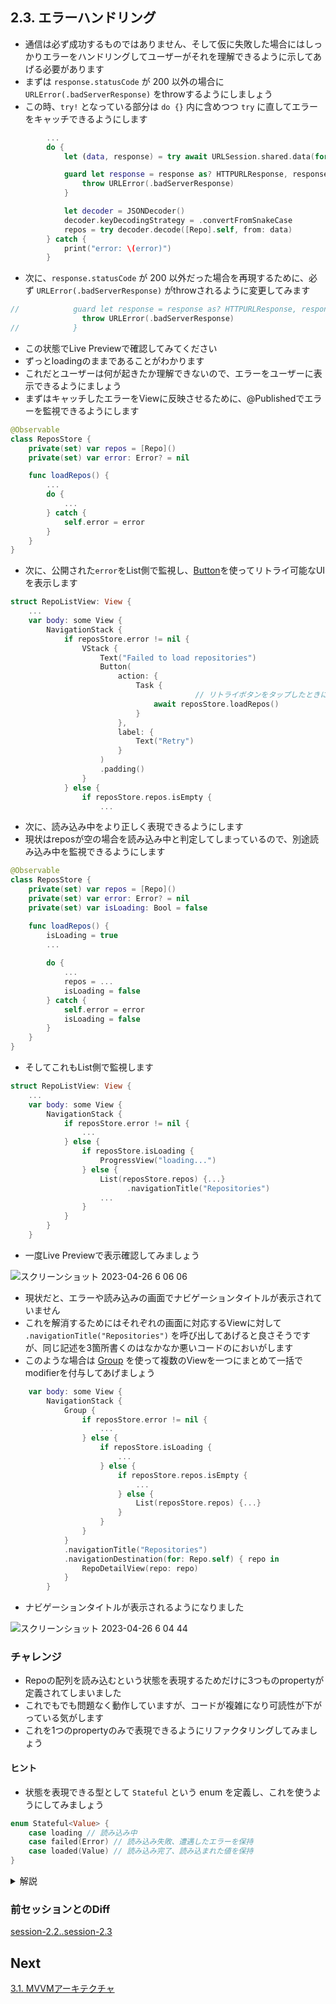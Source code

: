 ## 2.3. エラーハンドリング
- 通信は必ず成功するものではありません、そして仮に失敗した場合にはしっかりエラーをハンドリングしてユーザーがそれを理解できるように示してあげる必要があります
- まずは `response.statusCode` が 200 以外の場合に `URLError(.badServerResponse)` をthrowするようにしましょう
- この時、`try!` となっている部分は `do {}` 内に含めつつ `try` に直してエラーをキャッチできるようにします

```swift
        ...
        do {
            let (data, response) = try await URLSession.shared.data(for: urlRequest)

            guard let response = response as? HTTPURLResponse, response.statusCode == 200 else {
                throw URLError(.badServerResponse)
            }

            let decoder = JSONDecoder()
            decoder.keyDecodingStrategy = .convertFromSnakeCase
            repos = try decoder.decode([Repo].self, from: data)
        } catch {
            print("error: \(error)")
        }
```

- 次に、`response.statusCode` が 200 以外だった場合を再現するために、必ず `URLError(.badServerResponse)` がthrowされるように変更してみます

```swift
//            guard let response = response as? HTTPURLResponse, response.statusCode == 200 else {
                throw URLError(.badServerResponse)
//            }
```

- この状態でLive Previewで確認してみてください
- ずっとloadingのままであることがわかります
- これだとユーザーは何が起きたか理解できないので、エラーをユーザーに表示できるようにましょう
- まずはキャッチしたエラーをViewに反映させるために、@Publishedでエラーを監視できるようにします

```swift
@Observable   
class ReposStore {
    private(set) var repos = [Repo]()
    private(set) var error: Error? = nil

    func loadRepos() {
        ...
        do {
            ...
        } catch {
            self.error = error
        }
    }
}            
```

- 次に、公開された`error`をList側で監視し、[Button](https://developer.apple.com/documentation/swiftui/button)を使ってリトライ可能なUIを表示します

```swift
struct RepoListView: View {
    ...
    var body: some View {
        NavigationStack {
            if reposStore.error != nil {
                VStack {
                    Text("Failed to load repositories")
                    Button(
                        action: {
                            Task {
                            　　　　　　　　// リトライボタンをタップしたときに再度リクエストを投げる
                                await reposStore.loadRepos()
                            }
                        },
                        label: {
                            Text("Retry")
                        }
                    )
                    .padding()
                }
            } else {
                if reposStore.repos.isEmpty {
                    ...
```

- 次に、読み込み中をより正しく表現できるようにします
- 現状はreposが空の場合を読み込み中と判定してしまっているので、別途読み込み中を監視できるようにします

```swift
@Observable   
class ReposStore {
    private(set) var repos = [Repo]()
    private(set) var error: Error? = nil
    private(set) var isLoading: Bool = false

    func loadRepos() {
        isLoading = true
        ...
 
        do {
            ...
            repos = ...
            isLoading = false
        } catch {
            self.error = error
            isLoading = false
        }
    }
}            
```

- そしてこれもList側で監視します

```swift
struct RepoListView: View {
    ...
    var body: some View {
        NavigationStack {
            if reposStore.error != nil {
                ...
            } else {
                if reposStore.isLoading {
                    ProgressView("loading...")
                } else {
                    List(reposStore.repos) {...}
                     　　　.navigationTitle("Repositories")
                    ...
                }
            }
        }
    }
```
- 一度Live Previewで表示確認してみましょう

![スクリーンショット 2023-04-26 6 06 06](https://user-images.githubusercontent.com/17004375/234403886-3bf65068-a03f-4c3c-a3a7-16e36ceaf904.png)

- 現状だと、エラーや読み込みの画面でナビゲーションタイトルが表示されていません
- これを解消するためにはそれぞれの画面に対応するViewに対して <code>.navigationTitle("Repositories")</code> を呼び出してあげると良さそうですが、同じ記述を3箇所書くのはなかなか悪いコードのにおいがします
- このような場合は [Group](https://developer.apple.com/documentation/swiftui/group) を使って複数のViewを一つにまとめて一括でmodifierを付与してあげましょう

```swift
    var body: some View {
        NavigationStack {
            Group {
                if reposStore.error != nil {
                    ...   
                } else {
                    if reposStore.isLoading {
                        ...
                    } else {
                        if reposStore.repos.isEmpty {
                            ...
                        } else {
                            List(reposStore.repos) {...}
                        }
                    }
                }
            }
            .navigationTitle("Repositories")
            .navigationDestination(for: Repo.self) { repo in
                RepoDetailView(repo: repo)
            }
        }
```

- ナビゲーションタイトルが表示されるようになりました

![スクリーンショット 2023-04-26 6 04 44](https://user-images.githubusercontent.com/17004375/234403615-297b6a01-0b48-48bf-ab44-138dc6c999d2.png)

### チャレンジ

- Repoの配列を読み込むという状態を表現するためだけに3つものpropertyが定義されてしまいました
- これでもでも問題なく動作していますが、コードが複雑になり可読性が下がっている気がします
- これを1つのpropertyのみで表現できるようにリファクタリングしてみましょう

#### ヒント

- 状態を表現できる型として <code>Stateful</code> という enum を定義し、これを使うようにしてみましょう

```swift
enum Stateful<Value> {
    case loading // 読み込み中
    case failed(Error) // 読み込み失敗、遭遇したエラーを保持
    case loaded(Value) // 読み込み完了、読み込まれた値を保持
}
```

<details>
    <summary>解説</summary>

Statefulを駆使して3つあった@Publishedを1つにしていきます

```swift
@Observable
class ReposStore {
    private(set) var state: Stateful<[Repo]> = .loading

    func loadRepos() {
        state = .loading
        ...

        do {
            let (data, response) = try await URLSession.shared.data(for: urlRequest)

            guard let response = response as? HTTPURLResponse, response.statusCode == 200 else {
                throw URLError(.badServerResponse)
            }

            let decoder = JSONDecoder()
            decoder.keyDecodingStrategy = .convertFromSnakeCase
            let value = try decoder.decode([Repo].self, from: data)

            state = .loaded(value)
        } catch {
            state = .failed(error)
        }
    }
}

struct RepoListView: View {
    ...
    var body: some View {
        NavigationStack {
            Group {
                switch reposStore.state {
                case .loading:
                    ProgressView("loading...")
                case let .loaded(repos):
                    List(repos) { repo in
                        ...
                    }
                case .failed:
                    ...
                }
            }
            .navigationTitle("Repositories")
            .navigationDestination(for: Repo.self) { repo in
                RepoDetailView(repo: repo)
            }
        }
        ...
    }
}
```
        
ネストが減り、より直感的に読みやすいコードになったと思います<br>
        
このように、型を工夫して必要なpropertyを最小限にすることで、コードの可読性および保守性を大幅に上げることができます <br>
最初から理想のコードを書くことは難しいので、一度動くコードを一通りかけたら見直して改善できる余地がないかを検討する癖をつけておきましょう

</details>

### 前セッションとのDiff
[session-2.2..session-2.3](https://github.com/mixigroup/ios-swiftui-training/compare/session-2.2..session-2.3)

## Next
[3.1. MVVMアーキテクチャ](https://github.com/mixigroup/ios-swiftui-training/tree/session-3.1)
